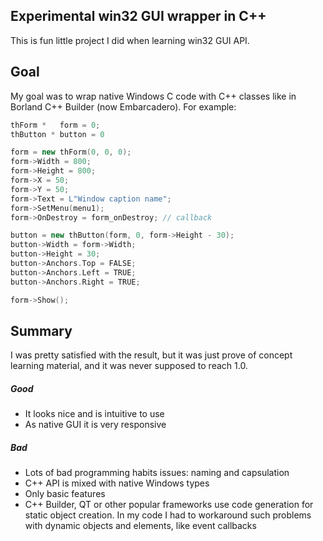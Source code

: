 ## Experimental win32 GUI wrapper in C++
This is fun little project I did when learning win32 GUI API.

## Goal
My goal was to wrap native Windows C code with C++ classes like in Borland C++ Builder (now Embarcadero).
For example:

```c++
thForm *   form = 0;
thButton * button = 0

form = new thForm(0, 0, 0);
form->Width = 800;
form->Height = 800;
form->X = 50;
form->Y = 50;
form->Text = L"Window caption name";
form->SetMenu(menu1);
form->OnDestroy = form_onDestroy; // callback

button = new thButton(form, 0, form->Height - 30);
button->Width = form->Width;
button->Height = 30;
button->Anchors.Top = FALSE;
button->Anchors.Left = TRUE;
button->Anchors.Right = TRUE;

form->Show();
```
## Summary
I was pretty satisfied with the result, but it was just prove of concept learning material, and it was never supposed to reach 1.0.
##### Good
- It looks nice and is intuitive to use
- As native GUI it is very responsive
##### Bad
- Lots of bad programming habits issues: naming and capsulation
- C++ API is mixed with native Windows types
- Only basic features
- C++ Builder, QT or other popular frameworks use code generation for static object creation. In my code I had to workaround such problems with dynamic objects and elements, like event callbacks
